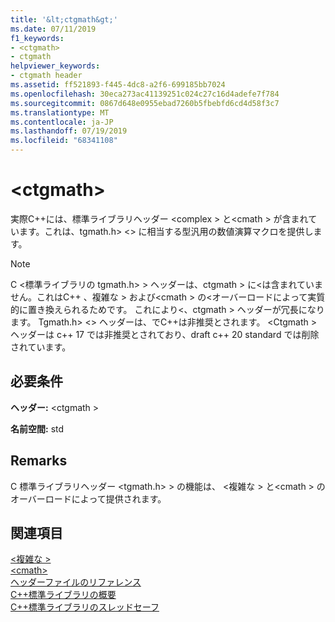```yaml
---
title: '&lt;ctgmath&gt;'
ms.date: 07/11/2019
f1_keywords:
- <ctgmath>
- ctgmath
helpviewer_keywords:
- ctgmath header
ms.assetid: ff521893-f445-4dc8-a2f6-699185bb7024
ms.openlocfilehash: 30eca273ac41139251c024c27c16d4adefe7f784
ms.sourcegitcommit: 0867d648e0955ebad7260b5fbebfd6cd4d58f3c7
ms.translationtype: MT
ms.contentlocale: ja-JP
ms.lasthandoff: 07/19/2019
ms.locfileid: "68341108"
---
```

# <a name="ltctgmathgt"></a>&lt;ctgmath&gt;

実際C++には、標準ライブラリヘッダー \<complex > と\<cmath > が含まれています。これは、tgmath.h> \<> に相当する型汎用の数値演算マクロを提供します。

> [!NOTE]
> C \<標準ライブラリの tgmath.h> > ヘッダーは、ctgmath > に\<は含まれていません。これはC++ 、複雑な > および\<cmath > の\<オーバーロードによって実質的に置き換えられるためです。 これにより\<、ctgmath > ヘッダーが冗長になります。 Tgmath.h> \<> ヘッダーは、でC++は非推奨とされます。 \<Ctgmath > ヘッダーは c++ 17 では非推奨とされており、draft c++ 20 standard では削除されています。

## <a name="requirements"></a>必要条件

**ヘッダー:** \<ctgmath >

**名前空間:** std

## <a name="remarks"></a>Remarks

C 標準ライブラリヘッダー \<tgmath.h> > の機能は、 \<複雑な > と\<cmath > のオーバーロードによって提供されます。

## <a name="see-also"></a>関連項目

[\<複雑な >](complex.md)\
[\<cmath>](cmath.md)\
[ヘッダーファイルのリファレンス](cpp-standard-library-header-files.md)\
[C++標準ライブラリの概要](cpp-standard-library-overview.md)\
[C++標準ライブラリのスレッドセーフ](thread-safety-in-the-cpp-standard-library.md)
